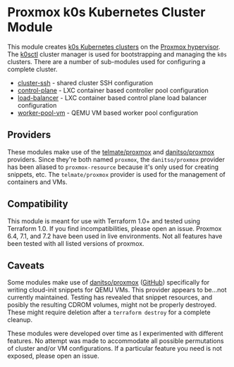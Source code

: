 # Proxmox k0s Kubernetes Cluster Module

This module creates [k0s Kubernetes clusters](https://k0sproject.io/) on the [Proxmox hypervisor](https://www.proxmox.com/).
The [k0sctl](https://github.com/k0sproject/k0sctl) cluster manager is used for bootstrapping and managing the `k0s` clusters.
There are a number of sub-modules used for configuring a complete cluster.

* [cluster-ssh](modules/cluster-ssh/) - shared cluster SSH configuration
* [control-plane](modules/control-plane/) - LXC container based controller pool configuration
* [load-balancer](modules/load-balancer/) - LXC container based control plane load balancer configuration
* [worker-pool-vm](modules/worker-pool-vm/) - QEMU VM based worker pool configuration

## Providers
These modules make use of the [telmate/proxmox](https://registry.terraform.io/providers/Telmate/proxmox) and [danitso/proxmox](https://registry.terraform.io/providers/danitso/proxmox) providers.
Since they're both named `proxmox`, the `danitso/proxmox` provider has been aliased to `proxmox-resource` because it's only used for creating snippets, etc.
The `telmate/proxmox` provider is used for the management of containers and VMs.

## Compatibility
This module is meant for use with Terraform 1.0+ and tested using Terraform 1.0.
If you find incompatibilities, please open an issue.
Proxmox 6.4, 7.1, and 7.2 have been used in live environments.
Not all features have been tested with all listed versions of proxmox.

## Caveats
Some modules make use of [danitso/proxmox](https://registry.terraform.io/providers/danitso/proxmox) ([GitHub](https://github.com/danitso/terraform-provider-proxmox)) specifically for writing cloud-init snippets for QEMU VMs.
This provider appears to be...not currently maintained.
Testing has revealed that snippet resources, and posibly the resulting CDROM volumes, might not be properly destroyed.
These might require deletion after a `terraform destroy` for a complete cleanup.

These modules were developed over time as I experimented with different features.
No attempt was made to accommodate all possible permutations of cluster and/or VM configurations.
If a particular feature you need is not exposed, please open an issue.
